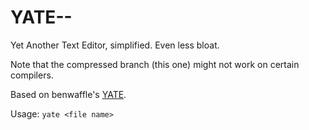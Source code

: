 YATE--
======

Yet Another Text Editor, simplified. Even less bloat.

Note that the compressed branch (this one) might not work on certain compilers.

Based on benwaffle's [YATE](https://github.com/benwaffle/YATE).

Usage: `yate <file name>`
